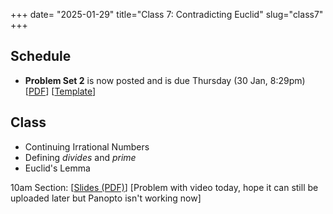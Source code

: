 +++
date= "2025-01-29"
title="Class 7: Contradicting Euclid"
slug="class7"
+++

## Schedule

- **Problem Set 2** is now posted and is due Thursday (30 Jan, 8:29pm) [[PDF](/docs/ps2.pdf)] [[Template](https://www.overleaf.com/read/wckvjvmxvfsc#a6fe27)]

## Class

- Continuing Irrational Numbers
- Defining _divides_ and _prime_
- Euclid's Lemma

10am Section: [[Slides (PDF)](https://www.dropbox.com/scl/fi/addcfi73hxjmkls3iexe6/cs2120-class07-dave.pdf?rlkey=bxo7x3cr93gv861g2vbzxyo5j&dl=0)] [Problem with video today, hope it can still be uploaded later but Panopto isn't working now]  
<!-- 2pm Section: [[Slides (PDF)](https://virginia.box.com/s/fhy40tkqbu2jcceqt2peub0xnobvlc8d)] [[Video](https://uva.hosted.panopto.com/Panopto/Pages/Viewer.aspx?id=f5dec51e-b84b-48d0-ab5a-b2720139210d)]
-->
